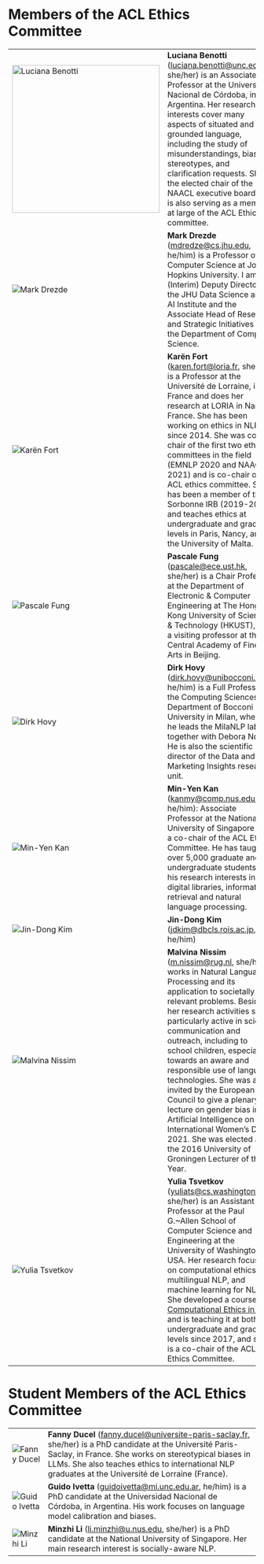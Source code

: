 # Members of the ACL Ethics Committee

<table>
    <tr>
        <td><img src="https://i.imgur.com/KVKWoYa.jpeg" alt="Luciana Benotti" width="300"></td>
        <td>
            <strong>Luciana Benotti</strong> (<a href="mailto:luciana.benotti@unc.edu.ar">luciana.benotti@unc.edu.ar</a>, she/her) is an Associate Professor at the Universidad Nacional de Córdoba, in Argentina. Her research interests cover many aspects of situated and grounded language, including the study of misunderstandings, bias, stereotypes, and clarification requests. She is the elected chair of the NAACL executive board and is also serving as a member at large of the ACL Ethics committee.
        </td>
    </tr>
    <tr>
        <td><img src="https://i.imgur.com/iauGcOj.jpeg" alt="Mark Drezde"></td>
        <td>
            <strong>Mark Drezde</strong> (<a href="mailto:mdredze@cs.jhu.edu">mdredze@cs.jhu.edu</a>, he/him) is a Professor of Computer Science at Johns Hopkins University. I am the (Interim) Deputy Director for the JHU Data Science and AI Institute and the Associate Head of Research and Strategic Initiatives for the Department of Computer Science.
        </td>
    </tr>
    <tr>
        <td><img src="https://i.imgur.com/6rZNlFT.png" alt="Karën Fort"></td>
        <td>
            <strong>Karën Fort</strong> (<a href="mailto:karen.fort@loria.fr">karen.fort@loria.fr</a>, she/her) is a Professor at the Université de Lorraine, in France and does her research at LORIA in Nancy, France. She has been working on ethics in NLP since 2014. She was co-chair of the first two ethics committees in the field (EMNLP 2020 and NAACL 2021) and is co-chair of the ACL ethics committee. She has been a member of the Sorbonne IRB (2019-2022) and teaches ethics at undergraduate and graduate levels in Paris, Nancy, and the University of Malta.
        </td>
    </tr>
    <tr>
        <td><img src="https://i.imgur.com/QTFwkTQ.jpeg" alt="Pascale Fung"></td>
        <td>
            <strong>Pascale Fung</strong> (<a href="mailto:pascale@ece.ust.hk">pascale@ece.ust.hk</a>, she/her) is a Chair Professor at the Department of Electronic & Computer Engineering at The Hong Kong University of Science & Technology (HKUST), and a visiting professor at the Central Academy of Fine Arts in Beijing.
        </td>
    </tr>
    <tr>
        <td><img src="https://i.imgur.com/dngVYOF.jpeg" alt="Dirk Hovy"></td>
        <td>
            <strong>Dirk Hovy</strong> (<a href="mailto:dirk.hovy@unibocconi.it">dirk.hovy@unibocconi.it</a>, he/him) is a Full Professor in the Computing Sciences Department of Bocconi University in Milan, where he leads the MilaNLP lab together with Debora Nozza. He is also the scientific director of the Data and Marketing Insights research unit. 
        </td>
    </tr>
    <tr>
        <td><img src="https://i.imgur.com/8ecMIVw.jpeg" alt="Min-Yen Kan"></td>
        <td>
            <strong>Min-Yen Kan</strong> (<a href="mailto:kanmy@comp.nus.edu.sg">kanmy@comp.nus.edu.sg</a>, he/him): Associate Professor at the National University of Singapore and a co-chair of the ACL Ethics Committee. He has taught over 5,000 graduate and undergraduate students on his research interests in digital libraries, information retrieval and natural language processing.
        </td>
    </tr>
    <tr>
        <td><img src="https://i.imgur.com/NXwfZE4.jpeg" alt="Jin-Dong Kim"></td>
        <td>
            <strong>Jin-Dong Kim</strong> (<a href="mailto:jdkim@dbcls.rois.ac.jp">jdkim@dbcls.rois.ac.jp</a>, he/him) 
        </td>
    </tr>
    <tr>
        <td><img src="https://i.imgur.com/VhXnxHB.jpeg" alt="Malvina Nissim"></td>
        <td>
            <strong>Malvina Nissim</strong> (<a href="mailto:m.nissim@rug.nl">m.nissim@rug.nl</a>, she/her) works in Natural Language Processing and its application to societally relevant problems. Besides her research activities she is particularly active in science communication and outreach, including to school children, especially towards an aware and responsible use of language technologies. She was also invited by the European Council to give a plenary lecture on gender bias in Artificial Intelligence on International Women’s Day 2021. She was elected as the 2016 University of Groningen Lecturer of the Year.
        </td>
    </tr>
    <tr>
        <td><img src="https://i.imgur.com/WhN31rd.jpeg" alt="Yulia Tsvetkov"></td>
        <td>
            <strong>Yulia Tsvetkov</strong> (<a href="mailto:yuliats@cs.washington.edu">yuliats@cs.washington.edu</a>, she/her) is an Assistant Professor at the Paul G.~Allen School of Computer Science and Engineering at the University of Washington, USA. Her research focuses on computational ethics, multilingual NLP, and machine learning for NLP. She developed a course on <a href="https://courses.cs.washington.edu/courses/cse599d1/22wi/">Computational Ethics in NLP</a> and is teaching it at both undergraduate and graduate levels since 2017, and she is a co-chair of the ACL Ethics Committee.
        </td>
    </tr>
</table>

# Student Members of the ACL Ethics Committee

<table>
    <tr>
        <td><img src="https://i.imgur.com/lOYzz6M.jpeg" alt="Fanny Ducel"></td>
        <td>
            <strong>Fanny Ducel</strong> (<a href="mailto:fanny.ducel@universite-paris-saclay.fr">fanny.ducel@universite-paris-saclay.fr</a>, she/her) is a PhD candidate at the Université Paris-Saclay, in France. She works on stereotypical biases in LLMs. She also teaches ethics to international NLP graduates at the Université de Lorraine (France).
        </td>
    </tr>
    <tr>
        <td><img src="https://i.imgur.com/pxF3jni.jpeg" alt="Guido Ivetta"></td>
        <td>
            <strong>Guido Ivetta</strong> (<a href="mailto:guidoivetta@mi.unc.edu.ar">guidoivetta@mi.unc.edu.ar</a>, he/him) is a PhD candidate at the Universidad Nacional de Córdoba, in Argentina. His work focuses on language model calibration and biases.
        </td>
    </tr>
    <tr>
        <td><img src="https://i.imgur.com/qPPq4Oc.jpeg" alt="Minzhi Li"></td>
        <td>
            <strong>Minzhi Li</strong> (<a href="mailto:li.minzhi@u.nus.edu">li.minzhi@u.nus.edu</a>, she/her) is a PhD candidate at the National University of Singapore. Her main research interest is socially-aware NLP.
        </td>
    </tr>
</table>

